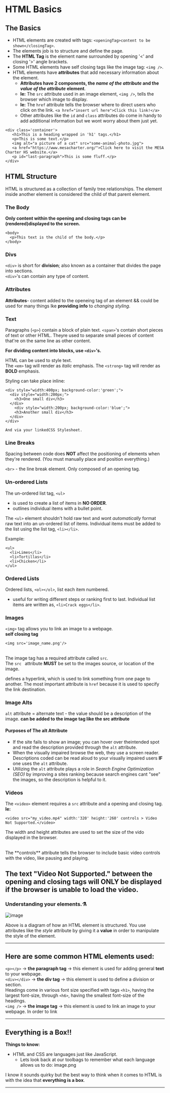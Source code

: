 # HTML Basics

## The Basics

- HTML elements are created with tags: `<openingTag>content to be shown</closingTag>`.
- The elements job is to structure and define the page.
- The **HTML Tag** is the element name surrounded by opening '<' and closing '>' angle brackets.
- Some HTML elements have self closing tags like the image tag: `<img />`.
- HTML elements have **attributes** that add necessary information about the element.
  - **Attributes have 2 components, the _name of the attribute_ and the _value of the attribute_ element**.
  - **Ie:** The `src` attribute used in an image element, `<img />`, tells the browser which image to display.
  - **Ie:** The `href` attribute tells the browser where to direct users who click on the link. `<a href="insert url here">Click this link!</a>`
  - Other attributes like the `id` and `class` attributes do come in handy to add additional information but we wont worry about them just yet.

```
<div class='container'>
   <h1>This is a heading wrapped in 'h1' tags.</h1>
   <p>This is some text.</p>
   <img alt="a picture of a cat" src="some-animal-photo.jpg">
   <a href="https://www.mesacharter.org/">Click here to visit the MESA Charter HS website.</a>
   <p id="last-paragraph">This is some fluff.</p>
</div>
```

## HTML Structure

HTML is structured as a collection of family tree relationships. The element inside another element is considered the child of that parent element.

### The Body

**Only content within the opening and closing <body> tags can be (rendered)displayed to the screen.**

```
<body>
  <p>This text is the child of the body.</p>
</body>
```

### Divs

`<div>` is short for **division**; also known as a container that divides the page into sections.
<br> `<div>`'s can contain any type of content.

### Attributes

**Attributes**- content added to the openeing tag of an element && could be used for many things lke **providing info** to _changing styling_.

### Text

Paragraphs (`<p>`) contain a block of plain text.
`<span>`'s contain short pieces of text or other HTML. Theyre used to separate small pieces of content that're on the same line as other content.

**For dividing content into blocks, use `<div>`'s.**

HTML can be used to style text.
<br> The `<em>` tag will render as _italic_ emphasis.
The `<strong>` tag will render as **BOLD** emphasis.

Styling can take place inline:

```
<div style="width:400px; background-color:'green';">
  <div style="width:200px;">
    <h3>One small div</h3>
  </div>
    <div style="width:200px; background-color:'blue';">
    <h3>Another small div</h3>
  </div>
</div>

And via your linkedCSS Stylesheet.
```

### Line Breaks

Spacing between code does **NOT** affect the positioning of elements when they're rendered. (You must manually place and position everything.)

`<br>` - the line break element.
Only composed of an opening tag.

### Un-ordered Lists

The un-ordered list tag, `<ul>`

- is used to create a list of items in **NO ORDER**.
- outlines individual items with a bullet point.

The `<ul>` element shouldn't hold raw text and wont _automatically_ format raw text into an un-ordered list of items.
Individual items must be added to the list using the list tag, `<li></li>`.

Example:

```
<ul>
  <li>Limes</li>
  <li>Tortillas</li>
  <li>Chicken</li>
</ul>
```

### Ordered Lists

Ordered lists, `<ol></ol>`, list each item numbered.

- useful for writing different steps or ranking first to last.
  Individual list items are written as, `<li>Crack eggs</li>`.

### Images

`<img>` tag allows you to link an image to a webpage.<br>
**self closing tag**

`<img src='image_name.png'/>`

<br> The image tag has a required attribute called `src`.
<br> The `src ` attribute **MUST** be set to the images source, or location of the image.

<a></a> defines a hyperlink, which is used to link something from one page to another. The most important attribute is `href` because it is used to specify the link destination.

### Image Alts

`alt` attribute = alternate text - the value should be a description of the image.
**can be added to the image tag like the src attribute**

#### Purposes of The alt Attribute

- If the site fails to show an image; you can hover over theintended spot and read the description provided through the `alt` attribute.
- When the visually impaired browse the web, they use a screen reader. Descriptions coded can be read aloud to your visually impaired users **IF** one uses the `alt` attribute.
- Utilizing the `alt` attribute plays a role in _Search Engine Optimization (SEO)_ by improving a sites ranking because search engines cant "see" the images, so the description is helpful to it.

### Videos

The `<video>` element requires a `src` attribute and a opening and closing tag.
**Ie:** <br>

```
<video src="my_video.mp4" width:'320' height:'260' controls > Video Not Supported.</video>
```

The width and height attributes are used to set the size of the vido displayed in the browser.

<br>
The **controls** attribute tells the browser to include basic video controls with the video, like pausing and playing.

The text "Video Not Supported." between the opening and closing tags will **ONLY** be displayed if the browser is unable to load the video. 
---

### Understanding your elements.⚗️

![image](https://github.com/AGENTno6/mesa_ffg_work_folder/assets/114108199/0bf266fe-71ea-426a-9f55-9a5e92a21923)

Above is a diagram of how an HTML element is structured. You use attributes like the _style_ attribute by giving it a **value** in order to manipulate the style of the element.

---

## Here are some common HTML elements used:

`<p></p>` -> **the paragraph tag** -> this element is used for adding general **text** to your webpage.<br>
`<div></div>` -> **the div tag** -> this element is used to define a division or section.
<br> Headings come in various font size specified with tags `<h1>`, having the largest font-size, through `<h6>`, having the smallest font-size of the headings.
<br> `<img />` -> **the image tag** -> this element is used to link an image to your webpage. In order to link

---

## Everything is a Box!!

**Things to know:**

- HTML and CSS are languages just like JavaScript.
  - Lets look back at our toolbags to remember what each language allows us to do:
    image.png

I know it sounds quirky but the best way to think when it comes to HTML is with the idea that **everything is a box**.

---
